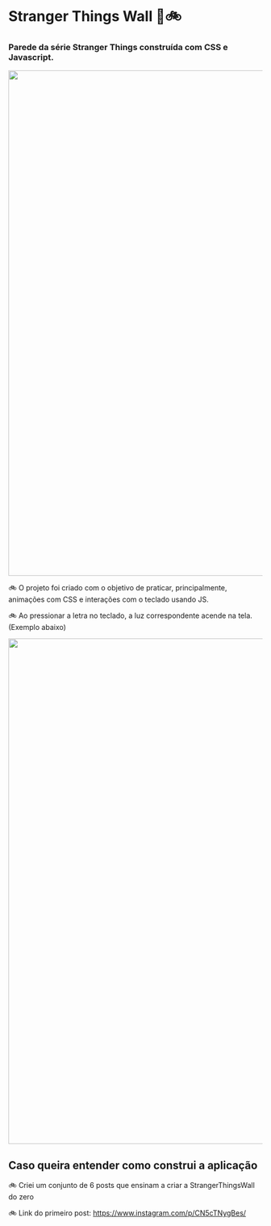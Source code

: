 # Stranger Things Wall 🔦🚲
### Parede da série Stranger Things construída com CSS e Javascript.
<p align="center">
  <img src="https://github.com/IsabelaMarques07/StrangerThingsWall/blob/master/st-wall1.gif?raw=true" width="1000px">
</p>

🚲 O projeto foi criado com o objetivo de praticar, principalmente, animações com CSS e interações com o teclado usando JS.

🚲 Ao pressionar a letra no teclado, a luz correspondente acende na tela. (Exemplo abaixo)

<p align="center">
  <img src="https://github.com/IsabelaMarques07/StrangerThingsWall/blob/master/st-wall2.gif?raw=true" width="1000px">
</p>

## Caso queira entender como construi a aplicação
🚲 Criei um conjunto de 6 posts que ensinam a criar a StrangerThingsWall do zero 

🚲 Link do primeiro post: https://www.instagram.com/p/CN5cTNygBes/

